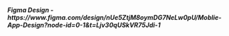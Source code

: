 <h5>Figma Design - https://www.figma.com/design/nUe5ZtjM8oymDG7NeLw0pU/Moblie-App-Design?node-id=0-1&t=Ljv30qUSkVR75Jdi-1 </h5>
